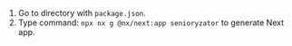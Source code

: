 1. Go to directory with `package.json`.
2. Type command: `npx nx g @nx/next:app senioryzator` to generate Next app. 